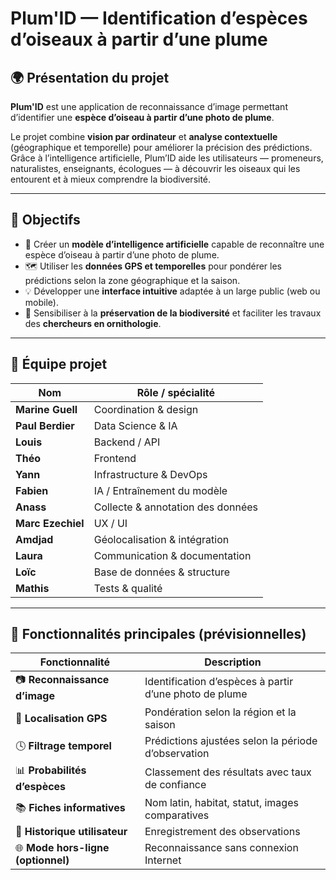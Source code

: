 # Plum'ID — Identification d’espèces d’oiseaux à partir d’une plume

## 🌍 Présentation du projet

**Plum'ID** est une application de reconnaissance d’image permettant d’identifier une **espèce d’oiseau à partir d’une photo de plume**.

Le projet combine **vision par ordinateur** et **analyse contextuelle** (géographique et temporelle) pour améliorer la précision des prédictions.  
Grâce à l’intelligence artificielle, Plum’ID aide les utilisateurs — promeneurs, naturalistes, enseignants, écologues — à découvrir les oiseaux qui les entourent et à mieux comprendre la biodiversité.

---

## 🎯 Objectifs

- 🧠 Créer un **modèle d’intelligence artificielle** capable de reconnaître une espèce d’oiseau à partir d’une photo de plume.  
- 🗺️ Utiliser les **données GPS et temporelles** pour pondérer les prédictions selon la zone géographique et la saison.  
- 💡 Développer une **interface intuitive** adaptée à un large public (web ou mobile).  
- 🌱 Sensibiliser à la **préservation de la biodiversité** et faciliter les travaux des **chercheurs en ornithologie**.

---

## 👥 Équipe projet

| Nom | Rôle / spécialité |
|------|-------------------|
| **Marine Guell** | Coordination & design |
| **Paul Berdier** | Data Science & IA |
| **Louis** | Backend / API |
| **Théo** | Frontend |
| **Yann** | Infrastructure & DevOps |
| **Fabien** | IA / Entraînement du modèle |
| **Anass** | Collecte & annotation des données |
| **Marc Ezechiel** | UX / UI |
| **Amdjad** | Géolocalisation & intégration |
| **Laura** | Communication & documentation |
| **Loïc** | Base de données & structure |
| **Mathis** | Tests & qualité |

---

## 🧩 Fonctionnalités principales (prévisionnelles)

| Fonctionnalité | Description |
|----------------|-------------|
| 📷 **Reconnaissance d’image** | Identification d’espèces à partir d’une photo de plume |
| 🧭 **Localisation GPS** | Pondération selon la région et la saison |
| 🕓 **Filtrage temporel** | Prédictions ajustées selon la période d’observation |
| 📊 **Probabilités d’espèces** | Classement des résultats avec taux de confiance |
| 📚 **Fiches informatives** | Nom latin, habitat, statut, images comparatives |
| 💾 **Historique utilisateur** | Enregistrement des observations |
| 🌐 **Mode hors-ligne (optionnel)** | Reconnaissance sans connexion Internet |
